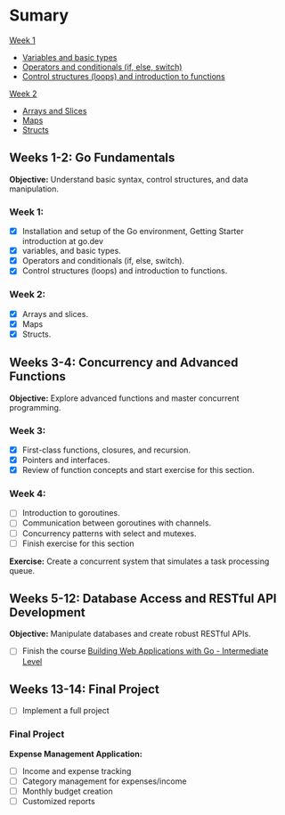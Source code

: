 # Sumary

[Week 1](./week-1/)

- [Variables and basic types](./week-1//basic-types/basic-types.go)
- [Operators and conditionals (if, else, switch)](./week-1//operators-and-conditionals/operators-and-conditionals.go)
- [Control structures (loops) and introduction to functions](./week-1/loops-and-functions/loops-and-functions.go)

[Week 2](./week-2/)

- [Arrays and Slices](./week-2/arrays-and-slices/arrays-and-slices.go)
- [Maps](./week-2/maps/maps-and-structs.go)
- [Structs](./week-2/structs/structs.go)

## Weeks 1-2: Go Fundamentals

**Objective:** Understand basic syntax, control structures, and data manipulation.

### Week 1:

- [x] Installation and setup of the Go environment, Getting Starter introduction at go.dev
- [x] variables, and basic types.
- [x] Operators and conditionals (if, else, switch).
- [x] Control structures (loops) and introduction to functions.

### Week 2:

- [x] Arrays and slices.
- [x] Maps
- [x] Structs.

## Weeks 3-4: Concurrency and Advanced Functions

**Objective:** Explore advanced functions and master concurrent programming.

### Week 3:

- [x] First-class functions, closures, and recursion.
- [x] Pointers and interfaces.
- [x] Review of function concepts and start exercise for this section.

### Week 4:

- [ ] Introduction to goroutines.
- [ ] Communication between goroutines with channels.
- [ ] Concurrency patterns with select and mutexes.
- [ ] Finish exercise for this section

**Exercise:** Create a concurrent system that simulates a task processing queue.

## Weeks 5-12: Database Access and RESTful API Development

**Objective:** Manipulate databases and create robust RESTful APIs.

- [ ] Finish the course [Building Web Applications with Go - Intermediate Level
      ](https://www.udemy.com/share/1051Da3@GcYnyM9AO50tAF995Ttj0kwlcni7SBIWFliFaGmVTNqlIvsVgEbfVKgKGssM3ojA/)

## Weeks 13-14: Final Project

- [ ] Implement a full project

### Final Project

**Expense Management Application:**

- [ ] Income and expense tracking
- [ ] Category management for expenses/income
- [ ] Monthly budget creation
- [ ] Customized reports
